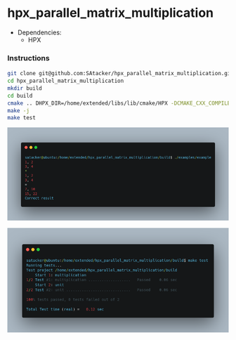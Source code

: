 # hpx_parallel_matrix_multiplication

- Dependencies: 
    - HPX

### Instructions

```bash
git clone git@github.com:SAtacker/hpx_parallel_matrix_multiplication.git
cd hpx_parallel_matrix_multiplication
mkdir build
cd build
cmake .. DHPX_DIR=/home/extended/libs/lib/cmake/HPX -DCMAKE_CXX_COMPILER=$(which clang++-12)
make -j
make test
```

<p align="center">
  <img src="./assets/example.png" width="800" title="example">
</p>

<p align="center">
  <img src="./assets/tests.png" width="800" title="tests">
</p>